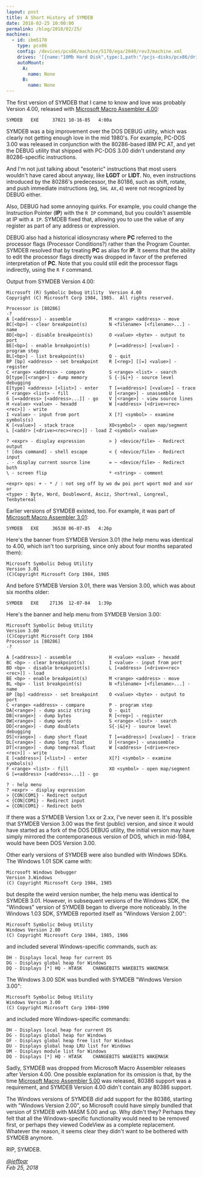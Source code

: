 ```yaml
---
layout: post
title: A Short History of SYMDEB
date: 2018-02-25 10:00:00
permalink: /blog/2018/02/25/
machines:
  - id: ibm5170
    type: pcx86
    config: /devices/pcx86/machine/5170/ega/2048/rev3/machine.xml
    drives: '[{name:"10Mb Hard Disk",type:1,path:"/pcjs-disks/pcx86/drives/10mb/MSDOS320-C400.json"}]'
    autoMount:
      A:
        name: None
      B:
        name: None
---
```


The first version of SYMDEB that I came to know and love was probably Version 4.00, released with
[Microsoft Macro Assembler 4.00](/disks/pcx86/tools/microsoft/masm/4.00/):

	SYMDEB   EXE     37021 10-16-85   4:00a

SYMDEB was a big improvement over the DOS DEBUG utility, which was clearly not getting enough love in the
mid 1980's.  For example, PC-DOS 3.00 was released in conjunction with the 80286-based IBM PC AT, and yet the
DEBUG utility that shipped with PC-DOS 3.00 didn't understand *any* 80286-specific instructions.

And I'm not just talking about "esoteric" instructions that most users wouldn't have cared about anyway, like
**LGDT** or **LIDT**.  No, even instructions introduced by the 80286's predecessor, the 80186, such as shift,
rotate, and push immediate instructions (eg, `SHL AX,4`) were not recognized by DEBUG either.

Also, DEBUG had some annoying quirks.  For example, you could change the Instruction Pointer (**IP**) with the
`R IP` command, but you couldn't assemble at IP with `A IP`.  SYMDEB fixed that, allowing you to use the value of
any register as part of any address or expression.

DEBUG also had a historical idiosyncrasy where **PC** referred to the processor flags (Processor Conditions?)
rather than the Program Counter.  SYMDEB resolved that by treating **PC** as alias for **IP**.  It seems that
the ability to edit the processor flags directly was dropped in favor of the preferred interpretation of **PC**.
Note that you could still edit the processor flags indirectly, using the `R F` command. 

Output from SYMDEB Version 4.00:

    Microsoft (R) Symbolic Debug Utility  Version 4.00
    Copyright (C) Microsoft Corp 1984, 1985.  All rights reserved.
    
    Processor is [80286]
    -?
    A [<address>] - assemble              M <range> <address> - move
    BC[<bp>] - clear breakpoint(s)        N <filename> [<filename>...] - name
    BD[<bp>] - disable breakpoint(s)      O <value> <byte> - output to port
    BE[<bp>] - enable breakpoint(s)       P [=<address>] [<value>] - program step
    BL[<bp>] - list breakpoint(s)         Q - quit
    BP [bp] <address> - set breakpoint    R [<reg>] [[=] <value>] - register
    C <range> <address> - compare         S <range> <list> - search
    D[type][<range>] - dump memory        S {-|&|+} - source level debugging
    E[type] <address> [<list>] - enter    T [=<address>] [<value>] - trace
    F <range> <list> - fill               U [<range>] - unassemble
    G [=<address> [<address>...]] - go    V [<range>] - view source lines
    H <value> <value> - hexadd            W [<address> [<drive><rec><rec>]] - write
    I <value> - input from port           X [?] <symbol> - examine symbols(s)
    K [<value>] - stack trace             XO<symbol> - open map/segment
    L [<addr> [<drive><rec><rec>]] - load Z <symbol> <value>
    
    ? <expr> - display expression         > } <device/file> - Redirect output
    ! [dos command] - shell escape        < { <device/file> - Redirect input
    . - display current source line       = ~ <device/file> - Redirect both
    \ - screen flip                       * <string> - comment
    
    <expr> ops: + - * / : not seg off by wo dw poi port wport mod and xor or
    <type> : Byte, Word, Doubleword, Asciz, Shortreal, Longreal, Tenbytereal

Earlier versions of SYMDEB existed, too.  For example, it was part of
[Microsoft Macro Assembler 3.01](/disks/pcx86/tools/microsoft/masm/3.01/):

    SYMDEB   EXE     36538 06-07-85   4:26p

Here's the banner from SYMDEB Version 3.01 (the help menu was identical to 4.00, which isn't too surprising,
since only about four months separated them):

    Microsoft Symbolic Debug Utility
    Version 3.01
    (C)Copyright Microsoft Corp 1984, 1985

And before SYMDEB Version 3.01, there was Version 3.00, which was about six months older:

    SYMDEB   EXE    27136  12-07-84   1:39p

Here's the banner and help menu from SYMDEB Version 3.00:

    Microsoft Symbolic Debug Utility
    Version 3.00
    (C)Copyright Microsoft Corp 1984
    Processor is [80286]
    -?
    
    A [<address>] - assemble              H <value> <value> - hexadd
    BC <bp> - clear breakpoint(s)         I <value> - input from port
    BD <bp> - disable breakpoint(s)       L [<address> [<drive><rec><rec>]] - load
    BE <bp> - enable breakpoint(s)        M <range> <address> - move
    BL <bp> - list breakpoint(s)          N <filename> [<filename>...] - name
    BP [bp] <address> - set breakpoint    O <value> <byte> - output to port
    C <range> <address> - compare         P - program step
    DA[<range>] - dump asciz string       Q - quit
    DB[<range>] - dump bytes              R [<reg>] - register
    DW[<range>] - dump words              S <range> <list> - search
    DD[<range>] - dump doublets           S{-|&|+} - source level debugging
    DS[<range>] - dump short float        T [=<address>] [<value>] - trace
    DL[<range>] - dump long float         U [<range>] - unassemble
    DT[<range>] - dump tempreal float     W [<address> [<drive><rec><rec>]] - write
    E [<address>] [<list>] - enter        X[?] <symbol> - examine symbols(s)
    F <range> <list> - fill               XO <symbol> - open map/segment
    G [=<address> [<address>...]] - go
    
    ? - help menu
    ? <expr> - display expression
    > {CON|COM1} - Redirect output
    < {CON|COM1} - Redirect input
    = {CON|COM1} - Redirect both

If there was a SYMDEB Version 1.xx or 2.xx, I've never seen it.  It's possible that SYMDEB Version 3.00 was
the first (public) version, and since it would have started as a fork of the DOS DEBUG utility, the initial version
may have simply mirrored the contemporaneous version of DOS, which in mid-1984, would have been DOS Version 3.00.

Other early versions of SYMDEB were also bundled with Windows SDKs.  The Windows 1.01 SDK came with:

    Microsoft Windows Debugger
    Version 3.Windows
    (C) Copyright Microsoft Corp 1984, 1985

but despite the weird version number, the help menu was identical to SYMDEB 3.01.  However, in subsequent
versions of the Windows SDK, the "Windows" version of SYMDEB began to diverge more noticeably.  In the Windows 1.03 SDK,
SYMDEB reported itself as "Windows Version 2.00":

    Microsoft Symbolic Debug Utility
    Windows Version 2.00
    (C) Copyright Microsoft Corp 1984, 1985, 1986

and included several Windows-specific commands, such as:

    DH - Displays local heap for current DS
    DG - Displays global heap for Windows
    DQ - Displays [*] HQ - HTASK    CHANGEBITS WAKEBITS WAKEMASK

The Windows 3.00 SDK was bundled with SYMDEB "Windows Version 3.00":

	Microsoft Symbolic Debug Utility
	Windows Version 3.00
	(C) Copyright Microsoft Corp 1984-1990

and included more Windows-specific commands:

	DH - Displays local heap for current DS
	DG - Displays global heap for Windows
	DF - Displays global heap free list for Windows
	DU - Displays global heap LRU list for Windows
	DM - Displays module list for Windows
	DQ - Displays [*] HQ - HTASK    CHANGEBITS WAKEBITS WAKEMASK

Sadly, SYMDEB was dropped from Microsoft Macro Assembler releases after Version 4.00.  One possible explanation for its
omission is that, by the time [Microsoft Macro Assembler 5.00](/disks/pcx86/tools/microsoft/masm/5.00/) was released,
80386 support was a requirement, and SYMDEB Version 4.00 didn't contain any 80386 support.

The Windows versions of SYMDEB *did* add support for the 80386, starting with "Windows Version 2.00", so Microsoft
could have simply bundled that version of SYMDEB with MASM 5.00 and up.  Why didn't they?  Perhaps they felt that all
the Windows-specific functionality would need to be removed first, or perhaps they viewed CodeView as a complete
replacement.  Whatever the reason, it seems clear they didn't want to be bothered with SYMDEB anymore.

RIP, SYMDEB.

*[@jeffpar](http://twitter.com/jeffpar)*  
*Feb 25, 2018*
